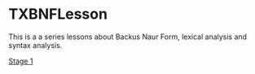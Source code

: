 # TXBNFLesson

This is a a series lessons about Backus Naur Form, lexical analysis and syntax analysis.

[Stage 1](Stage1)
